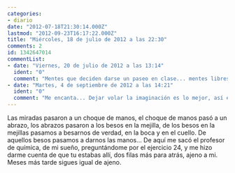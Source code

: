 ```yaml
---
categories:
- diario
date: "2012-07-18T21:30:14.000Z"
lastmod: "2012-09-23T16:17:22.000Z"
title: "Miércoles, 18 de julio de 2012 a las 22:30"
comments: 2
id: 1342647014
commentList:
- date: "Viernes, 20 de julio de 2012 a las 13:14"
  ident: "0"
  comment: "Mentes que deciden darse un paseo en clase... mentes libres... mentes encerradas en clases..."
- date: "Martes, 4 de septiembre de 2012 a las 14:21"
  ident: "0"
  comment: "Me encanta... Dejar volar la imaginación es lo mejor, así es como descubrí mi afán por la poesía, en las clases de filosofía, escribiendote poemas sin que tu lo sepas..."
---
```


Las miradas pasaron a un choque de manos, el choque de manos pasó a un abrazo, los abrazos pasaron a los besos en la mejilla, de los besos en la mejillas pasamos a besarnos de verdad, en la boca y en el cuello. De aquellos besos pasamos a darnos las manos... De aquí me sacó el profesor de química, de mi sueño, preguntándome por el ejercicio 24, y me hizo darme cuenta de que tu estabas allí, dos filas más para atrás, ajeno a mi.  
Meses más tarde sigues igual de ajeno.